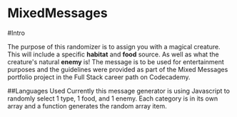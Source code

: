 # MixedMessages

#Intro

The purpose of this randomizer is to assign you with a magical creature. This will include a specific **habitat** and **food** source. As well as what the creature's natural **enemy** is! The message is to be used for entertainment purposes and the guidelines were provided as part of the Mixed Messages portfolio project in the Full Stack career path on Codecademy.

##Languages Used
Currently this message generator is using Javascript to randomly select 1 type, 1 food, and 1 enemy. Each category is in its own array and a function generates the random array item.
